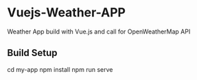 # Vuejs-Weather-APP
Weather App build with Vue.js and call for OpenWeatherMap API

## Build Setup
cd my-app
npm install
npm run serve

